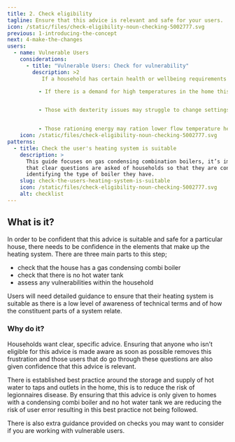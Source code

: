 ```yaml
---
title: 2. Check eligibility
tagline: Ensure that this advice is relevant and safe for your users.
icon: /static/files/check-eligibility-noun-checking-5002777.svg
previous: 1-introducing-the-concept
next: 4-make-the-changes
users:
  - name: Vulnerable Users
    considerations:
      - title: "Vulnerable Users: Check for vulnerability"
        description: >2
           If a household has certain health or wellbeing requirements this guidance may not be suitable for them. 

          - If there is a demand for high temperatures in the home this guidance may not be suitable, judgement should be made on how well the fabric of the building is suited to ensuring any low flow temperature system could provide the required heat. 


          - Those with dexterity issues may struggle to change settings on the boiler. 


          - Those rationing energy may ration lower flow temperature heating ina similar way, this may be counterproductive and reduce the level of comfort further.
    icon: /static/files/check-eligibility-noun-checking-5002777.svg
patterns:
  - title: Check the user's heating system is suitable
    description: >
      This guide focuses on gas condensing combination boilers, it’s important
      that clear questions are asked of households so that they are confident in
      identifying the type of boiler they have.
    slug: check-the-users-heating-system-is-suitable
    icon: /static/files/check-eligibility-noun-checking-5002777.svg
    alt: checklist
---
```

## What is it?

In order to be confident that this advice is suitable and safe for a particular house, there needs to be confidence in the elements that make up the heating system. There are three main parts to this step;

* check that the house has a gas condensing combi boiler
* check that there is no hot water tank
* assess any vulnerabilities within the household

Users will need detailed guidance to ensure that their heating system is suitable as there is a low level of awareness of technical terms and of how the constituent parts of a system relate.

### Why do it?

Households want clear, specific advice. Ensuring that anyone who isn’t eligible for this advice is made aware as soon as possible removes this frustration and those users that do go through these questions are also given confidence that this advice is relevant.

There is established best practice around the storage and supply of hot water to taps and outlets in the home, this is to reduce the risk of legionnaires disease. By ensuring that this advice is only given to homes with a condensing combi boiler and no hot water tank we are reducing the risk of user error resulting in this best practice not being followed.

There is also extra guidance provided on checks you may want to consider if you are working with vulnerable users.
